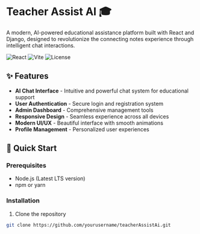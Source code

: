 # Teacher Assist AI 🎓

A modern, AI-powered educational assistance platform built with React and Django, designed to revolutionize the connecting notes experience through intelligent chat interactions.

![React](https://img.shields.io/badge/React-18.x-blue)
![Vite](https://img.shields.io/badge/Vite-4.x-purple)
![License](https://img.shields.io/badge/License-MIT-green)

## ✨ Features

- **AI Chat Interface** - Intuitive and powerful chat system for educational support
- **User Authentication** - Secure login and registration system
- **Admin Dashboard** - Comprehensive management tools
- **Responsive Design** - Seamless experience across all devices
- **Modern UI/UX** - Beautiful interface with smooth animations
- **Profile Management** - Personalized user experiences

## 🚀 Quick Start

### Prerequisites

- Node.js (Latest LTS version)
- npm or yarn

### Installation

1. Clone the repository

```bash
git clone https://github.com/yourusername/teacherAssistAi.git
```
